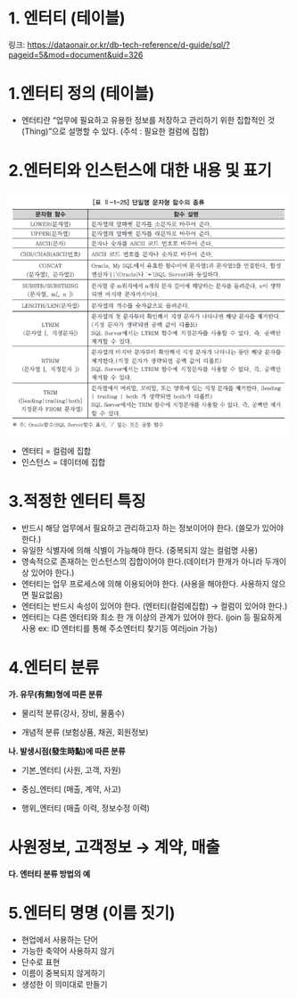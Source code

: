 # 1. 엔터티 (테이블)

링크: https://dataonair.or.kr/db-tech-reference/d-guide/sql/?pageid=5&mod=document&uid=326

# 1.엔터티 정의 (테이블)

- 엔터티란 “업무에 필요하고 유용한 정보를 저장하고 관리하기 위한 집합적인 것(Thing)”으로 설명할 수 있다. (주석 : 필요한 컬럼에 집합)

# 2.엔터티와 인스턴스에 대한 내용 및 표기

![Untitled](/DB정리/image/Untitled_1.png)

- 엔터티 = 컬럼에 집합
- 인스턴스 = 데이터에 집합

# 3.적정한 엔터티 특징

- 반드시 해당 업무에서 필요하고 관리하고자 하는 정보이어야 한다. (쓸모가 있어야 한다.)
- 유일한 식별자에 의해 식별이 가능해야 한다. (중복되지 않는 컬럼명 사용)
- 영속적으로 존재하는 인스턴스의 집합이어야 한다.(데이터가 한개가 아니라 두개이상 있어야 한다.)
- 엔터티는 업무 프로세스에 의해 이용되어야 한다. (사용을 해야한다. 사용하지 않으면 필요없음)
- 엔터티는 반드시 속성이 있어야 한다. (엔터티(컬럼에집합) → 컬럼이 있어야 한다.)
- 엔터티는 다른 엔터티와 최소 한 개 이상의 관계가 있어야 한다. (join 등 필요하게 사용 ex: ID 엔터티를 통해 주소엔터티 찾기등 여러join 가능)

# 4.엔터티 분류

**가. 유무(有無)형에 따른 분류**

 - 물리적 분류(강사, 장비, 물품수)

 - 개념적 분류 (보험상품, 채권, 회원정보)

**나. 발생시점(發生時點)에 따른 분류**

 - 기본_엔터티 (사원, 고객, 자원) 

 - 중심_엔터티 (매출, 계약, 사고)

 - 행위_엔터티 (매출 이력, 정보수정 이력)

# 사원정보, 고객정보 → 계약, 매출  

**다. 엔터티 분류 방법의 예**

# 5.엔터티 명명 (이름 짓기)

- 현업에서 사용하는 단어
- 가능한 축약어 사용하지 않기
- 단수로 표현
- 이름이 중복되지 않게하기
- 생성한 이 의미대로 만들기

